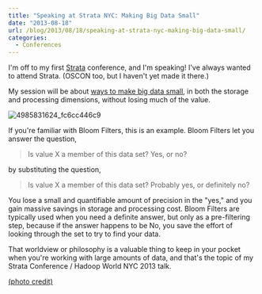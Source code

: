 ```yaml
---
title: "Speaking at Strata NYC: Making Big Data Small"
date: "2013-08-18"
url: /blog/2013/08/18/speaking-at-strata-nyc-making-big-data-small/
categories:
  - Conferences
---
```


I'm off to my first [Strata](http://strataconf.com/stratany2013/) conference, and I'm speaking! I've always wanted to attend Strata. (OSCON too, but I haven't yet made it there.)



My session will be about [ways to make big data small](http://strataconf.com/stratany2013/public/schedule/detail/31435), in both the storage and processing dimensions, without losing much of the value. 

![4985831624_fc6cc446c9](/media/2013/08/4985831624_fc6cc446c9.jpg)


If you're familiar with Bloom Filters, this is an example. Bloom Filters let you answer the question, 

> Is value X a member of this data set? Yes, or no?

by substituting the question, 

> Is value X a member of this data set? Probably yes, or definitely no?

You lose a small and quantifiable amount of precision in the "yes," and you gain massive savings in storage and processing cost. Bloom Filters are typically used when you need a definite answer, but only as a pre-filtering step, because if the answer happens to be No, you save the effort of looking through the set to try to find your data. 

That worldview or philosophy is a valuable thing to keep in your pocket when you're working with large amounts of data, and that's the topic of my Strata Conference / Hadoop World NYC 2013 talk. 

[(photo credit)](http://www.flickr.com/photos/dwysiu/4985831624/)



